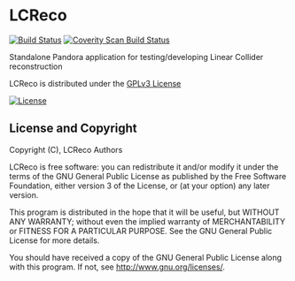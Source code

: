 # LCReco
[![Build Status](https://travis-ci.com/PandoraPFA/LCReco.svg?branch=master)](https://travis-ci.com/PandoraPFA/LCReco)
[![Coverity Scan Build Status](https://scan.coverity.com/projects/13059/badge.svg)](https://scan.coverity.com/projects/pandorapfa-lcreco)

Standalone Pandora application for testing/developing Linear Collider reconstruction

LCReco is distributed under the [GPLv3 License](http://www.gnu.org/licenses/gpl-3.0.en.html)

[![License](https://www.gnu.org/graphics/gplv3-127x51.png)](https://www.gnu.org/licenses/gpl-3.0.en.html)

## License and Copyright
Copyright (C), LCReco Authors

LCReco is free software: you can redistribute it and/or modify
it under the terms of the GNU General Public License as published by
the Free Software Foundation, either version 3 of the License, or
(at your option) any later version.

This program is distributed in the hope that it will be useful,
but WITHOUT ANY WARRANTY; without even the implied warranty of
MERCHANTABILITY or FITNESS FOR A PARTICULAR PURPOSE.  See the
GNU General Public License for more details.

You should have received a copy of the GNU General Public License
along with this program.  If not, see <http://www.gnu.org/licenses/>.
